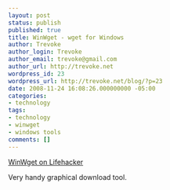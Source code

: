 ```yaml
---
layout: post
status: publish
published: true
title: WinWget - wget for Windows
author: Trevoke
author_login: Trevoke
author_email: trevoke@gmail.com
author_url: http://trevoke.net
wordpress_id: 23
wordpress_url: http://trevoke.net/blog/?p=23
date: 2008-11-24 16:08:26.000000000 -05:00
categories:
- technology
tags:
- technology
- winwget
- windows tools
comments: []
---
```

<a href="http://lifehacker.com/5086682/winwget-makes-automated-downloads-a-breeze">WinWget on Lifehacker</a>

Very handy graphical download tool.
